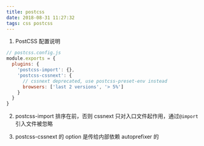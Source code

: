 ```yaml
---
title: postcss
date: 2018-08-31 11:27:32
tags: css postcss
---
```

1. PostCSS 配置说明
```javascript
// postcss.config.js
module.exports = {
  plugins: {
    'postcss-import': {},
    'postcss-cssnext': {
      // cssnext deprecated, use postcss-preset-env instead
      browsers: ['last 2 versions', '> 5%']
    }
  }
}
```
2. postcss-import 排序在前，否则 cssnext 只对入口文件起作用，通过`@import`引入文件被忽略 

3. postcss-cssnext 的 option 是传给内部依赖 autoprefixer 的
